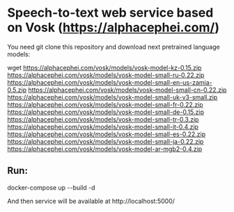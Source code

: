 # Speech-to-text web service based on Vosk (https://alphacephei.com/)

You need git clone this repository and download next pretrained language models:

wget https://alphacephei.com/vosk/models/vosk-model-kz-0.15.zip https://alphacephei.com/vosk/models/vosk-model-small-ru-0.22.zip https://alphacephei.com/vosk/models/vosk-model-small-en-us-zamia-0.5.zip https://alphacephei.com/vosk/models/vosk-model-small-cn-0.22.zip https://alphacephei.com/vosk/models/vosk-model-small-uk-v3-small.zip https://alphacephei.com/vosk/models/vosk-model-small-fr-0.22.zip https://alphacephei.com/vosk/models/vosk-model-small-de-0.15.zip https://alphacephei.com/vosk/models/vosk-model-small-tr-0.3.zip https://alphacephei.com/vosk/models/vosk-model-small-it-0.4.zip  https://alphacephei.com/vosk/models/vosk-model-small-es-0.22.zip https://alphacephei.com/vosk/models/vosk-model-small-ja-0.22.zip https://alphacephei.com/vosk/models/vosk-model-ar-mgb2-0.4.zip

## Run:
docker-compose up --build -d

And then service will be available at
http://localhost:5000/



